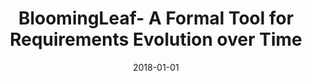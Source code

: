 ---
title: "BloomingLeaf- A Formal Tool for Requirements Evolution over Time"
collection: publications
permalink: /publication/2018-BloomingLeaf-A-Formal-Tool-for-Requirements-Evolution-over-Time
date: 2018-01-01
venue: 'Proceedings of the IEEE 26th International Requirements Engineering Conference RE- Posters &amp; Tool Demos'
citation: ' Alicia Grubb,  Marsha Chechik, &quot;BloomingLeaf- A Formal Tool for Requirements Evolution over Time.&quot; Proceedings of the IEEE 26th International Requirements Engineering Conference RE- Posters &amp;amp; Tool Demos, 2018.'
---